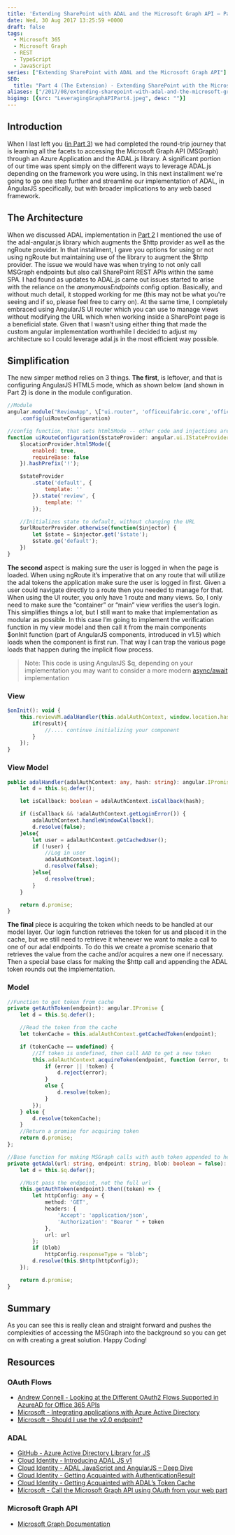 ```yaml
---
title: 'Extending SharePoint with ADAL and the Microsoft Graph API – Part 4 (The Extension)'
date: Wed, 30 Aug 2017 13:25:59 +0000
draft: false
tags: 
  - Microsoft 365
  - Microsoft Graph
  - REST
  - TypeScript
  - JavaScript
series: ["Extending SharePoint with ADAL and the Microsoft Graph API"]
SEO:
  title: "Part 4 (The Extension) - Extending SharePoint with the Microsoft Graph"
aliases: ["/2017/08/extending-sharepoint-with-adal-and-the-microsoft-graph-api-part-4-the-extension/"]
bigimg: [{src: "LeveragingGraphAPIPart4.jpeg", desc: ""}]
---
```


## Introduction

When I last left you ([in Part 3](../extending-sharepoint-with-adal-and-the-microsoft-graph-api-part-3/)) we had completed the round-trip journey that is learning all the facets to accessing the Microsoft Graph API (MSGraph) through an Azure Application and the ADAL.js library. A significant portion of our time was spent simply on the different ways to leverage ADAL.js depending on the framework you were using. In this next installment we're going to go one step further and streamline our implementation of ADAL, in AngularJS specifically, but with broader implications to any web based framework.

## The Architecture

When we discussed ADAL implementation in [Part 2](../extending-sharepoint-with-adal-and-the-microsoft-graph-api-part-2/) I mentioned the use of the adal-angular.js library which augments the $http provider as well as the ngRoute provider. In that installment, I gave you options for using or not using ngRoute but maintaining use of the library to augment the $http provider. The issue we would have was when trying to not only call MSGraph endpoints but also call SharePoint REST APIs within the same SPA. I had found as updates to ADAL.js came out issues started to arise with the reliance on the _anonymousEndpoints_ config option. Basically, and without much detail, it stopped working for me (this may not be what you're seeing and if so, please feel free to carry on). At the same time, I completely embraced using AngularJS UI router which you can use to manage views without modifying the URL which when working inside a SharePoint page is a beneficial state. Given that I wasn’t using either thing that made the custom angular implementation worthwhile I decided to adjust my architecture so I could leverage adal.js in the most efficient way possible.

## Simplification

The new simper method relies on 3 things. **The first**, is leftover, and that is configuring AngularJS HTML5 mode, which as shown below (and shown in Part 2) is done in the module configuration.

```javascript
//Module
angular.module("ReviewApp", \["ui.router", 'officeuifabric.core','officeuifabric.components', "SympLogService", "Message", "ReviewDataService", "ReviewVMService"\])
    .config(uiRouteConfiguration)

//config function, that sets html5Mode -- other code and injections are used to configure the ui.router module
function uiRouteConfiguration($stateProvider: angular.ui.IStateProvider, $urlRouterProvider: angular.ui.IUrlRouterProvider, $locationProvider: angular.ILocationProvider) {
    $locationProvider.html5Mode({
        enabled: true,
        requireBase: false
    }).hashPrefix('!');

    $stateProvider
        .state('default', {
            template: ''
        }).state('review', {
            template: ''
        });

    //Initializes state to default, without changing the URL
    $urlRouterProvider.otherwise(function($injector) {
        let $state = $injector.get('$state');
        $state.go('default');
    })
}

```

**The second** aspect is making sure the user is logged in when the page is loaded. When using ngRoute it’s imperative that on any route that will utilize the adal tokens the application make sure the user is logged in first. Given a user could navigate directly to a route then you needed to manage for that. When using the UI router, you only have 1 route and many views. So, I only need to make sure the “container” or “main” view verifies the user’s login. This simplifies things a lot, but I still want to make that implementation as modular as possible. In this case I’m going to implement the verification function in my view model and then call it from the main components $onInit function (part of AngularJS components, introduced in v1.5) which loads when the component is first run. That way I can trap the various page loads that happen during the implicit flow process.

>Note: This code is using AngularJS $q, depending on your implementation you may want to consider a more modern [async/await](https://blog.mariusschulz.com/2016/12/09/typescript-2-1-async-await-for-es3-es5) implementation

### View

```javascript
$onInit(): void {
    this.reviewVM.adalHandler(this.adalAuthContext, window.location.hash).then((result) => {
        if(result){
            //.... continue initializing your component
        }
    });
}
```

### View Model

```typescript
public adalHandler(adalAuthContext: any, hash: string): angular.IPromise {
    let d = this.$q.defer();

    let isCallback: boolean = adalAuthContext.isCallback(hash);

    if (isCallback && !adalAuthContext.getLoginError()) {
        adalAuthContext.handleWindowCallback();
        d.resolve(false);
    }else{
        let user = adalAuthContext.getCachedUser();
        if (!user) {
            //Log in user
            adalAuthContext.login();
            d.resolve(false);
        }else{
            d.resolve(true);
        }
    }

    return d.promise;
} 
```

**The final** piece is acquiring the token which needs to be handled at our model layer. Our login function retrieves the token for us and placed it in the cache, but we still need to retrieve it whenever we want to make a call to one of our adal endpoints. To do this we create a promise scenario that retrieves the value from the cache and/or acquires a new one if necessary. Then a special base class for making the $http call and appending the ADAL token rounds out the implementation.

### Model

```typescript
//Function to get token from cache
private getAuthToken(endpoint): angular.IPromise {
    let d = this.$q.defer();

    //Read the token from the cache
    let tokenCache = this.adalAuthContext.getCachedToken(endpoint);

    if (tokenCache == undefined) {
        //If token is undefined, then call AAD to get a new token
        this.adalAuthContext.acquireToken(endpoint, function (error, token) {
            if (error || !token) {
                d.reject(error);
            }
            else {
                d.resolve(token);
            }
        });
    } else {
        d.resolve(tokenCache);
    }
    //Return a promise for acquiring token
    return d.promise;
};

//Base function for making MSGraph calls with auth token appended to header
private getAdal(url: string, endpoint: string, blob: boolean = false): angular.IPromise {
    let d = this.$q.defer();

    //Must pass the endpoint, not the full url
    this.getAuthToken(endpoint).then((token) => {
        let httpConfig: any = {
            method: 'GET',
            headers: {
                'Accept': 'application/json',
                'Authorization': "Bearer " + token
            },
            url: url
        };
        if (blob)
            httpConfig.responseType = "blob";
        d.resolve(this.$http(httpConfig));
    });

    return d.promise;
} 
```

## Summary

As you can see this is really clean and straight forward and pushes the complexities of accessing the MSGraph into the background so you can get on with creating a great solution. Happy Coding!

## Resources

### OAuth Flows

* [Andrew Connell - Looking at the Different OAuth2 Flows Supported in AzureAD for Office 365 APIs](https://www.andrewconnell.com/blog/looking-at-the-different-oauth2-flows-supported-in-azuread-for-office-365-apis)
* [Microsoft - Integrating applications with Azure Active Directory](https://learn.microsoft.com/en-us/azure/active-directory/develop/quickstart-register-app#updating-an-application)
* [Microsoft - Should I use the v2.0 endpoint?](https://learn.microsoft.com/en-us/azure/active-directory/develop/v2-overview#restrictions-on-libraries-amp-sdks)

### ADAL

* [GitHub - Azure Active Directory Library for JS](https://github.com/AzureAD/azure-activedirectory-library-for-js)
* [Cloud Identity - Introducing ADAL JS v1](https://www.cloudidentity.com/blog/2015/02/19/introducing-adal-js-v1/)
* [Cloud Identity - ADAL JavaScript and AngularJS – Deep Dive](https://www.cloudidentity.com/blog/2014/10/28/adal-javascript-and-angularjs-deep-dive/)
* [Cloud Identity - Getting Acquainted with AuthenticationResult](https://www.cloudidentity.com/blog/2013/09/16/getting-acquainted-with-authenticationresult/)
* [Cloud Identity - Getting Acquainted with ADAL’s Token Cache](https://www.cloudidentity.com/blog/2013/10/01/getting-acquainted-with-adals-token-cache/)
* [Microsoft - Call the Microsoft Graph API using OAuth from your web part](https://dev.office.com/sharepoint/docs/spfx/web-parts/guidance/call-microsoft-graph-from-your-web-part)

### Microsoft Graph API

* [Microsoft Graph Documentation](https://learn.microsoft.com/en-us/graph/api/overview?view=graph-rest-1.0)
